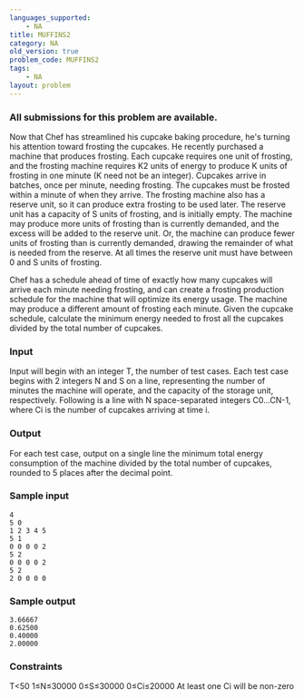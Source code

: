 ```yaml
---
languages_supported:
    - NA
title: MUFFINS2
category: NA
old_version: true
problem_code: MUFFINS2
tags:
    - NA
layout: problem
---
```

###  All submissions for this problem are available. 

Now that Chef has streamlined his cupcake baking procedure, he's turning his attention toward frosting the cupcakes. He recently purchased a machine that produces frosting. Each cupcake requires one unit of frosting, and the frosting machine requires K2 units of energy to produce K units of frosting in one minute (K need not be an integer). Cupcakes arrive in batches, once per minute, needing frosting. The cupcakes must be frosted within a minute of when they arrive. The frosting machine also has a reserve unit, so it can produce extra frosting to be used later. The reserve unit has a capacity of S units of frosting, and is initially empty. The machine may produce more units of frosting than is currently demanded, and the excess will be added to the reserve unit. Or, the machine can produce fewer units of frosting than is currently demanded, drawing the remainder of what is needed from the reserve. At all times the reserve unit must have between 0 and S units of frosting.

Chef has a schedule ahead of time of exactly how many cupcakes will arrive each minute needing frosting, and can create a frosting production schedule for the machine that will optimize its energy usage. The machine may produce a different amount of frosting each minute. Given the cupcake schedule, calculate the minimum energy needed to frost all the cupcakes divided by the total number of cupcakes.

### Input

Input will begin with an integer T, the number of test cases. Each test case begins with 2 integers N and S on a line, representing the number of minutes the machine will operate, and the capacity of the storage unit, respectively. Following is a line with N space-separated integers C0...CN-1, where Ci is the number of cupcakes arriving at time i.

### Output

For each test case, output on a single line the minimum total energy consumption of the machine divided by the total number of cupcakes, rounded to 5 places after the decimal point.

### Sample input

```
4
5 0
1 2 3 4 5
5 1
0 0 0 0 2
5 2
0 0 0 0 2
5 2
2 0 0 0 0

```
### Sample output

```
3.66667
0.62500
0.40000
2.00000

```
### Constraints

T<50
1≤N≤30000
0≤S≤30000
0≤Ci≤20000
At least one Ci will be non-zero